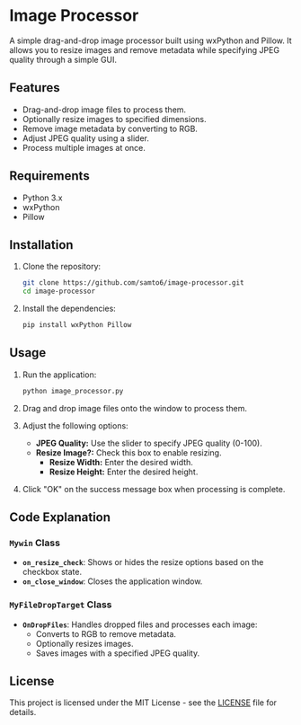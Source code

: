 # Image Processor

A simple drag-and-drop image processor built using wxPython and Pillow. It allows you to resize images and remove metadata while specifying JPEG quality through a simple GUI.

## Features
- Drag-and-drop image files to process them.
- Optionally resize images to specified dimensions.
- Remove image metadata by converting to RGB.
- Adjust JPEG quality using a slider.
- Process multiple images at once.

## Requirements
- Python 3.x
- wxPython
- Pillow

## Installation
1. Clone the repository:

    ```bash
    git clone https://github.com/samto6/image-processor.git
    cd image-processor
    ```

2. Install the dependencies:

    ```bash
    pip install wxPython Pillow
    ```

## Usage
1. Run the application:

    ```bash
    python image_processor.py
    ```

2. Drag and drop image files onto the window to process them.

3. Adjust the following options:
   - **JPEG Quality:** Use the slider to specify JPEG quality (0-100).
   - **Resize Image?:** Check this box to enable resizing.
     - **Resize Width:** Enter the desired width.
     - **Resize Height:** Enter the desired height.

4. Click "OK" on the success message box when processing is complete.

## Code Explanation
### `Mywin` Class
- **`on_resize_check`**: Shows or hides the resize options based on the checkbox state.
- **`on_close_window`**: Closes the application window.

### `MyFileDropTarget` Class
- **`OnDropFiles`**: Handles dropped files and processes each image:
  - Converts to RGB to remove metadata.
  - Optionally resizes images.
  - Saves images with a specified JPEG quality.

## License
This project is licensed under the MIT License - see the [LICENSE](LICENSE) file for details.
